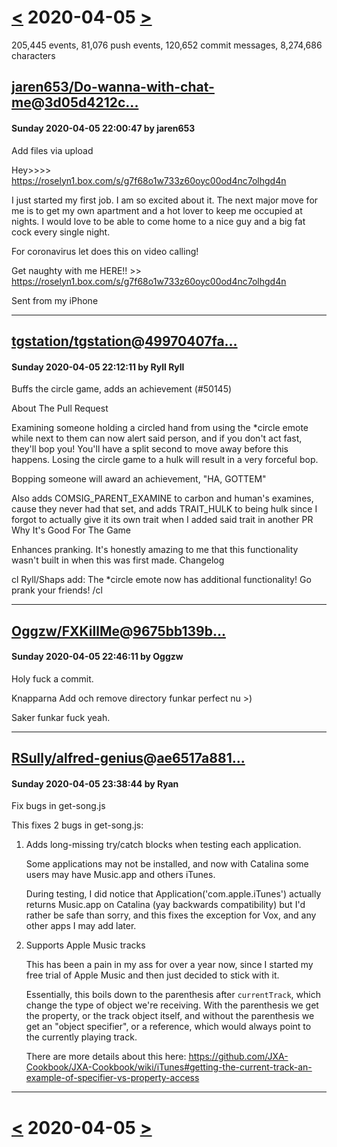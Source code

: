 # [<](2020-04-04.md) 2020-04-05 [>](2020-04-06.md)

205,445 events, 81,076 push events, 120,652 commit messages, 8,274,686 characters


## [jaren653/Do-wanna-with-chat-me](https://github.com/jaren653/Do-wanna-with-chat-me)@[3d05d4212c...](https://github.com/jaren653/Do-wanna-with-chat-me/commit/3d05d4212c39f7d82f98a8a11de087ee9d1f8236)
#### Sunday 2020-04-05 22:00:47 by jaren653

Add files via upload

Hey>>>> https://roselyn1.box.com/s/g7f68o1w733z60oyc00od4nc7olhgd4n

I just started my first job. I am so excited about it. The next
major move for me is to get my own apartment and a hot lover to
keep me occupied at nights. I would love to be able to come home
to a nice guy and a big fat cock every single night.

For coronavirus let does this on video calling!

Get naughty with me HERE!! >> https://roselyn1.box.com/s/g7f68o1w733z60oyc00od4nc7olhgd4n


Sent from my iPhone

---
## [tgstation/tgstation](https://github.com/tgstation/tgstation)@[49970407fa...](https://github.com/tgstation/tgstation/commit/49970407fa74ae941320a73c70e2acbf4bce7748)
#### Sunday 2020-04-05 22:12:11 by Ryll Ryll

Buffs the circle game, adds an achievement (#50145)

About The Pull Request

Examining someone holding a circled hand from using the *circle emote while next to them can now alert said person, and if you don't act fast, they'll bop you! You'll have a split second to move away before this happens. Losing the circle game to a hulk will result in a very forceful bop.

Bopping someone will award an achievement, "HA, GOTTEM"

Also adds COMSIG_PARENT_EXAMINE to carbon and human's examines, cause they never had that set, and adds TRAIT_HULK to being hulk since I forgot to actually give it its own trait when I added said trait in another PR
Why It's Good For The Game

Enhances pranking. It's honestly amazing to me that this functionality wasn't built in when this was first made.
Changelog

cl Ryll/Shaps
add: The *circle emote now has additional functionality! Go prank your friends!
/cl

---
## [Oggzw/FXKillMe](https://github.com/Oggzw/FXKillMe)@[9675bb139b...](https://github.com/Oggzw/FXKillMe/commit/9675bb139b40f8926be95adfd82d2a1b31121b59)
#### Sunday 2020-04-05 22:46:11 by Oggzw

Holy fuck a commit.

Knapparna Add och remove directory funkar perfect nu >)

Saker funkar fuck yeah.

---
## [RSully/alfred-genius](https://github.com/RSully/alfred-genius)@[ae6517a881...](https://github.com/RSully/alfred-genius/commit/ae6517a8813445665b0c7bfc2828db847d6f3067)
#### Sunday 2020-04-05 23:38:44 by Ryan

Fix bugs in get-song.js

This fixes 2 bugs in get-song.js:

1) Adds long-missing try/catch blocks when testing each application.

   Some applications may not be installed, and now with Catalina some
   users may have Music.app and others iTunes.

   During testing, I did notice that Application('com.apple.iTunes')
   actually returns Music.app on Catalina (yay backwards compatibility)
   but I'd rather be safe than sorry, and this fixes the exception for
   Vox, and any other apps I may add later.

2) Supports Apple Music tracks

   This has been a pain in my ass for over a year now, since I started
   my free trial of Apple Music and then just decided to stick with it.

   Essentially, this boils down to the parenthesis after `currentTrack`,
   which change the type of object we're receiving. With the parenthesis
   we get the property, or the track object itself, and without the
   parenthesis we get an "object specifier", or a reference, which
   would always point to the currently playing track.

   There are more details about this here: https://github.com/JXA-Cookbook/JXA-Cookbook/wiki/iTunes#getting-the-current-track-an-example-of-specifier-vs-property-access

---

# [<](2020-04-04.md) 2020-04-05 [>](2020-04-06.md)

